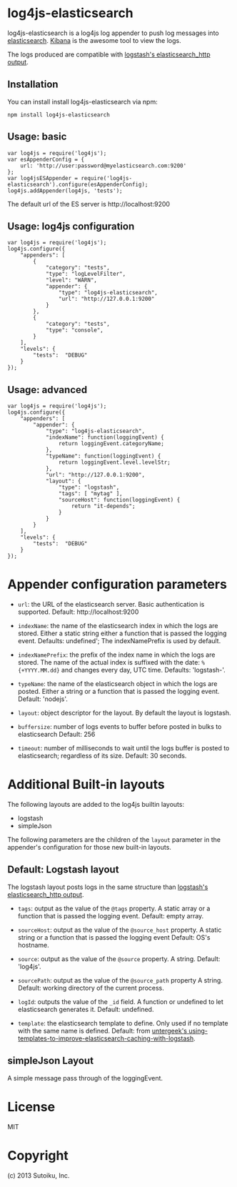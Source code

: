 log4js-elasticsearch
====================

log4js-elasticsearch is a log4js log appender to push log messages into [elasticsearch](http://elasticsearch.org).
[Kibana](http://kibana.org) is the awesome tool to view the logs.

The logs produced are compatible with [logstash's elasticsearch_http output](logstash.net/docs/1.1.12/outputs/elasticsearch_http).

Installation
------------

You can install install log4js-elasticsearch via npm:

    npm install log4js-elasticsearch

Usage: basic
------------

    var log4js = require('log4js');
    var esAppenderConfig = {
        url: 'http://user:password@myelasticsearch.com:9200'
    };
    var log4jsESAppender = require('log4js-elasticsearch').configure(esAppenderConfig);
    log4js.addAppender(log4js, 'tests');

The default url of the ES server is http://localhost:9200

Usage: log4js configuration
---------------------------

    var log4js = require('log4js');
    log4js.configure({
        "appenders": [
            {
                "category": "tests", 
                "type": "logLevelFilter",
                "level": "WARN",
                "appender": {
                    "type": "log4js-elasticsearch",
                    "url": "http://127.0.0.1:9200"
                }
            },
            { 
                "category": "tests", 
                "type": "console",
            }
        ],
        "levels": {
            "tests":  "DEBUG"
        }
    });

Usage: advanced
---------------

    var log4js = require('log4js');
    log4js.configure({
        "appenders": [
            "appender": {
                "type": "log4js-elasticsearch",
                "indexName": function(loggingEvent) {
                    return loggingEvent.categoryName;
                },
                "typeName": function(loggingEvent) {
                    return loggingEvent.level.levelStr;
                },
                "url": "http://127.0.0.1:9200",
                "layout": { 
                    "type": "logstash",
                    "tags": [ "mytag" ],
                    "sourceHost": function(loggingEvent) {
                        return "it-depends";
                    }
                }
            }
        ],
        "levels": {
            "tests":  "DEBUG"
        }
    });


Appender configuration parameters
=================================
- `url`: the URL of the elasticsearch server.
Basic authentication is supported.
Default: http://localhost:9200

- `indexName`: the name of the elasticsearch index in which the logs are stored.
Either a static string either a function that is passed the logging event.
Defaults: undefined'; The indexNamePrefix is used by default.

- `indexNamePrefix`: the prefix of the index name in which the logs are stored.
The name of the actual index is suffixed with the date: `%{+YYYY.MM.dd}` and changes every day, UTC time.
Defaults: 'logstash-'.

- `typeName`: the name of the elasticsearch object in which the logs are posted.
Either a string or a function that is passed the logging event.
Default: 'nodejs'.

- `layout`: object descriptor for the layout.
By default the layout is logstash.

- `buffersize`: number of logs events to buffer before posted in bulks to elasticsearch
Default: 256

- `timeout`: number of milliseconds to wait until the logs buffer is posted to elasticsearch; regardless of its size.
Default: 30 seconds.

Additional Built-in layouts
============================

The following layouts are added to the log4js builtin layouts:
- logstash
- simpleJson

The following parameters are the children of the `layout` parameter in the appender's configuration for those new built-in layouts.

Default: Logstash layout
------------------------
The logstash layout posts logs in the same structure than [logstash's elasticsearch_http output](logstash.net/docs/1.1.12/outputs/elasticsearch_http).

- `tags`: output as the value of the `@tags` property.
A static array or a function that is passed the logging event.
Default: empty array.

- `sourceHost`: output as the value of the `@source_host` property.
A static string or a function that is passed the logging event
Default: OS's hostname.

- `source`: output as the value of the `@source` property.
A string.
Default: 'log4js'.

- `sourcePath`: output as the value of the `@source_path` property
A string.
Default: working directory of the current process.

- `logId`: outputs the value of the `_id` field.
A function or undefined to let elasticsearch generates it.
Default: undefined.

- `template`: the elasticsearch template to define.
Only used if no template with the same name is defined.
Default: from [untergeek's using-templates-to-improve-elasticsearch-caching-with-logstash](http://untergeek.com/2012/09/20/using-templates-to-improve-elasticsearch-caching-with-logstash/).

simpleJson Layout
-----------------
A simple message pass through of the loggingEvent.

License
=======
MIT

Copyright
=========
(c) 2013 Sutoiku, Inc.